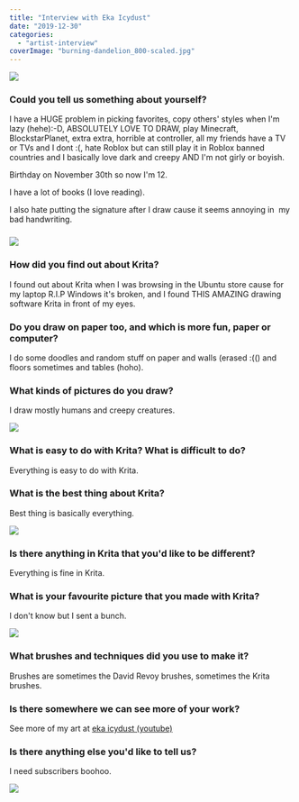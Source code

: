 ```yaml
---
title: "Interview with Eka Icydust"
date: "2019-12-30"
categories: 
  - "artist-interview"
coverImage: "burning-dandelion_800-scaled.jpg"
---
```


![](images/blackhole_800.jpg)

### Could you tell us something about yourself?

I have a HUGE problem in picking favorites, copy others' styles when I'm lazy (hehe):-D, ABSOLUTELY LOVE TO DRAW, play Minecraft, BlockstarPlanet, extra extra, horrible at controller, all my friends have a TV or TVs and I dont :(, hate Roblox but can still play it in Roblox banned countries and I basically love dark and creepy AND I'm not girly or boyish.

Birthday on November 30th so now I'm 12.

I have a lot of books (I love reading).

I also hate putting the signature after I draw cause it seems annoying in  my bad handwriting.

### ![](images/untitled_800.jpg)

### How did you find out about Krita?

I found out about Krita when I was browsing in the Ubuntu store cause for my laptop R.I.P Windows it's broken, and I found THIS AMAZING drawing software Krita in front of my eyes.

### Do you draw on paper too, and which is more fun, paper or computer?

I do some doodles and random stuff on paper and walls (erased :(() and floors sometimes and tables (hoho).

### What kinds of pictures do you draw?

I draw mostly humans and creepy creatures.

![](images/diving_800.jpg)

### What is easy to do with Krita? What is difficult to do?

Everything is easy to do with Krita.

### What is the best thing about Krita?

Best thing is basically everything.

![](images/the_girl_800.jpg)

### Is there anything in Krita that you'd like to be different?

Everything is fine in Krita.

### What is your favourite picture that you made with Krita?

I don't know but I sent a bunch.

![](images/magicgateway_800.jpg)

### What brushes and techniques did you use to make it?

Brushes are sometimes the David Revoy brushes, sometimes the Krita brushes.

### Is there somewhere we can see more of your work?

See more of my art at [eka icydust (youtube)](https://www.youtube.com/channel/UC78klZaKT1POrD35y9zkIWQ)

### Is there anything else you'd like to tell us?

I need subscribers boohoo.

![](images/burning-dandelion_800-scaled.jpg)
